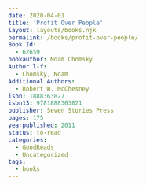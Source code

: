 ```yaml
---
date: 2020-04-01
title: 'Profit Over People'
layout: layouts/books.njk
permalink: /books/profit-over-people/
Book Id:
  - 62659
bookauthor: Noam Chomsky
Author l-f:
  - Chomsky, Noam
Additional Authors:
  - Robert W. McChesney
isbn: 1888363827
isbn13: 9781888363821
publisher: Seven Stories Press
pages: 175
yearpublished: 2011
status: to-read
categories:
  - GoodReads
  - Uncategorized
tags:
  - books
---
```

